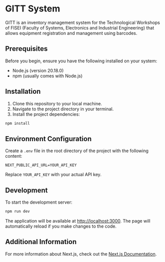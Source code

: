 
# GITT System

GITT is an inventory management system for the Technological Workshops of FISEI (Faculty of Systems, Electronics and Industrial Engineering) that allows equipment registration and management using barcodes.

## Prerequisites

Before you begin, ensure you have the following installed on your system:
- Node.js (version 20.18.0)
- npm (usually comes with Node.js)

## Installation

1. Clone this repository to your local machine.
2. Navigate to the project directory in your terminal.
3. Install the project dependencies:

```bash
npm install
```

## Environment Configuration

Create a `.env` file in the root directory of the project with the following content:

```
NEXT_PUBLIC_API_URL=YOUR_API_KEY
```

Replace `YOUR_API_KEY` with your actual API key.

## Development

To start the development server:

```bash
npm run dev
```

The application will be available at [http://localhost:3000](http://localhost:3000). The page will automatically reload if you make changes to the code.

## Additional Information

For more information about Next.js, check out the [Next.js Documentation](https://nextjs.org/docs).